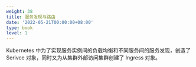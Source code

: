 ```yaml
---
weight: 38
title: 服务发现与路由
date: '2022-05-21T00:00:00+08:00'
type: book
level: 1
---
```


Kubernetes 中为了实现服务实例间的负载均衡和不同服务间的服务发现，创造了 Serivce 对象，同时又为从集群外部访问集群创建了 Ingress 对象。
